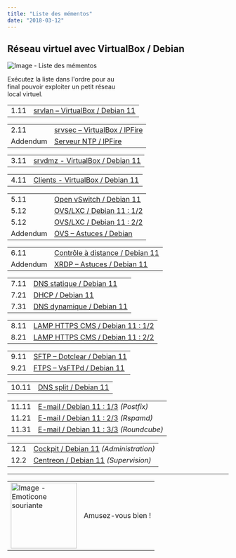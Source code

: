```yaml
---
title: "Liste des mémentos"
date: "2018-03-12"
---
```


## Réseau virtuel avec VirtualBox / Debian

![Image - Liste des mémentos](https://familleleloup.no-ip.org/wp-content/uploads/2018/09/liste.png "Image Pixabay - OpenClipart-Vectors")

  
Exécutez la liste dans l'ordre pour au  
final pouvoir exploiter un petit réseau  
local virtuel.  
  

<table><tbody><tr><td>1.11</td><td><a href="/serveur-debian11-srvlan-creation/">srvlan – VirtualBox / Debian 11</a></td></tr></tbody></table>

<table><tbody><tr><td>2.11</td><td><a href="/serveur-ipfire-srvsec-creation/">srvsec – VirtualBox / IPFire</a></td></tr><tr><td>Addendum</td><td><a href="/ntp-ipfire-debian11/">Serveur NTP / IPFire</a></td></tr></tbody></table>

<table><tbody><tr><td>3.11</td><td><a href="/serveur-debian11-srvdmz-creation/">srvdmz - VirtualBox / Debian 11</a></td></tr></tbody></table>

<table><tbody><tr><td>4.11</td><td><a href="/virtualbox-clients-debian11-creation/">Clients - VirtualBox / Debian 11</a></td></tr></tbody></table>

<table><tbody><tr><td>5.11</td><td><a href="/virtualbox-debian11-openvswitch-creation/">Open vSwitch / Debian 11</a></td></tr><tr><td>5.12</td><td><a href="/virtualbox-debian11-lxc-partie-1/">OVS/LXC / Debian 11 : 1/2</a></td></tr><tr><td>5.12</td><td><a href="/virtualbox-debian11-lxc-partie-2/">OVS/LXC / Debian 11 : 2/2</a></td></tr><tr><td>Addendum</td><td><a href="/open-vswitch-astuces/">OVS – Astuces / Debian</a></td></tr></tbody></table>

<table><tbody><tr><td>6.11</td><td><a href="/acces-locaux-distants-debian11/">Contrôle à distance / Debian 11</a></td></tr><tr><td>Addendum</td><td><a href="/acces-distants-xrdp/">XRDP – Astuces / Debian 11</a></td></tr></tbody></table>

<table><tbody><tr><td>7.11</td><td><a href="/dns-statique-debian11">DNS statique / Debian 11</a></td></tr><tr><td>7.21</td><td><a href="/dhcp-isc-dhcp-server-debian11/">DHCP / Debian 11</a></td></tr><tr><td>7.31</td><td><a href="/dns-dynamique-debian11/">DNS dynamique / Debian 11</a></td></tr></tbody></table>

<table><tbody><tr><td>8.11</td><td><a href="/site-web-php-mysql-debian11/">LAMP HTTPS CMS / Debian 11 : 1/2</a></td></tr><tr><td>8.21</td><td><a href="/https-dotclear-debian11/">LAMP HTTPS CMS / Debian 11 : 2/2</a></td></tr></tbody></table>

<table><tbody><tr><td>9.11</td><td><a href="/sftp-dotclear-debian11/">SFTP – Dotclear / Debian 11</a></td></tr><tr><td>9.21</td><td><a href="/ftps-vsftpd-debian11/">FTPS – VsFTPd / Debian 11</a></td></tr></tbody></table>

<table><tbody><tr><td>10.11</td><td><a href="/dns-split-debian11/" data-type="URL" data-id="/dns-split-debian11/">DNS split / Debian 11</a></td></tr></tbody></table>

<table><tbody><tr><td>11.11</td><td><a href="/postfix-debian11/">E-mail / Debian 11 : 1/3</a> <em>(Postfix)</em></td></tr><tr><td>11.21</td><td><a href="/postfix-spam-virus-debian11/">E-mail / Debian 11 : 2/3</a> <em>(Rspamd)</em></td></tr><tr><td>11.31</td><td><a href="/postfix-roundcube-debian11/">E-mail / Debian 11 : 3/3</a> <em>(Roundcube)</em></td></tr></tbody></table>

<table><tbody><tr><td>12.1</td><td><a href="/administration-cockpit/" data-type="URL" data-id="/administration-cockpit/">Cockpit / Debian 11</a> <em>(Administration)</em></td></tr><tr><td>12.2</td><td><a href="/supervision-centreon-partie-1/" data-type="URL" data-id="/administration-cockpit/">Centreon / Debian 11</a> <em>(Supervision)</em></td></tr></tbody></table>

* * *

<table><tbody><tr><td><img class="wp-image-521" style="width: 150px" src="https://familleleloup.no-ip.org/wp-content/uploads/2018/09/emoticone_souriante_2018.png" alt="Image - Emoticone souriante"></td><td>Amusez-vous bien !</td></tr></tbody></table>
